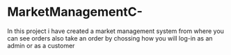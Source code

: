 # MarketManagementC- 
In this project i have created a market management system from where you can see orders also take an order by chossing how you will log-in as an admin
or as a customer
